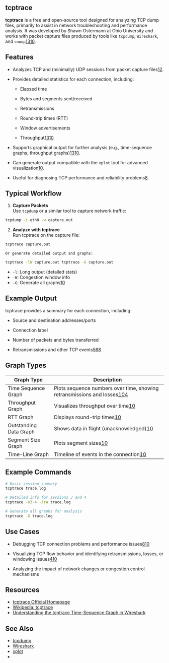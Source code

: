 ## tcptrace

**tcptrace** is a free and open-source tool designed for analyzing TCP dump files, primarily to assist in network troubleshooting and performance analysis. It was developed by Shawn Ostermann at Ohio University and works with packet capture files produced by tools like `tcpdump`, `Wireshark`, and `snoop`[1](https://en.wikipedia.org/wiki/Tcptrace)[3](https://www.tcptrace.org/)[10](https://fasterdata.es.net/performance-testing/network-troubleshooting-tools/tcpdumptcptrace-new/).

## Features

- Analyzes TCP and (minimally) UDP sessions from packet capture files[1](https://en.wikipedia.org/wiki/Tcptrace)[2](https://wiki.geant.org/display/EK/TcpTrace).
    
- Provides detailed statistics for each connection, including:
    
    - Elapsed time
        
    - Bytes and segments sent/received
        
    - Retransmissions
        
    - Round-trip times (RTT)
        
    - Window advertisements
        
    - Throughput[1](https://en.wikipedia.org/wiki/Tcptrace)[3](https://www.tcptrace.org/)[10](https://fasterdata.es.net/performance-testing/network-troubleshooting-tools/tcpdumptcptrace-new/)
        
- Supports graphical output for further analysis (e.g., time-sequence graphs, throughput graphs)[1](https://en.wikipedia.org/wiki/Tcptrace)[3](https://www.tcptrace.org/)[10](https://fasterdata.es.net/performance-testing/network-troubleshooting-tools/tcpdumptcptrace-new/).
    
- Can generate output compatible with the `xplot` tool for advanced visualization[10](https://fasterdata.es.net/performance-testing/network-troubleshooting-tools/tcpdumptcptrace-new/).
    
- Useful for diagnosing TCP performance and reliability problems[8](https://prefetch.net/blog/2006/04/17/debugging-tcp-connections-with-tcptrace/).
    

## Typical Workflow

1. **Capture Packets**  
    Use `tcpdump` or a similar tool to capture network traffic:
    
```bash
tcpdump -i eth0 -w capture.out
```
    
2. **Analyze with tcptrace**  
    Run tcptrace on the capture file:
    
```bash
tcptrace capture.out
```
    
    Or generate detailed output and graphs:
    
```bash
tcptrace -lW capture.out tcptrace -G capture.out
````
    
   - `-l`: Long output (detailed stats)
   - `-W`: Congestion window info
   - `-G`: Generate all graphs[10](https://fasterdata.es.net/performance-testing/network-troubleshooting-tools/tcpdumptcptrace-new/)

## Example Output

tcptrace provides a summary for each connection, including:

- Source and destination addresses/ports
    
- Connection label
    
- Number of packets and bytes transferred
    
- Retransmissions and other TCP events[5](https://hh360.user.srcf.net/blog/2012/08/tcptrace-an-introduction/)[6](https://manpages.ubuntu.com/manpages/bionic/man1/tcptrace.1.html)[8](https://prefetch.net/blog/2006/04/17/debugging-tcp-connections-with-tcptrace/)
    

## Graph Types

|Graph Type|Description|
|---|---|
|Time Sequence Graph|Plots sequence numbers over time, showing retransmissions and losses[10](https://fasterdata.es.net/performance-testing/network-troubleshooting-tools/tcpdumptcptrace-new/)[4](https://packetbomb.com/understanding-the-tcptrace-time-sequence-graph-in-wireshark/)|
|Throughput Graph|Visualizes throughput over time[10](https://fasterdata.es.net/performance-testing/network-troubleshooting-tools/tcpdumptcptrace-new/)|
|RTT Graph|Displays round-trip times[10](https://fasterdata.es.net/performance-testing/network-troubleshooting-tools/tcpdumptcptrace-new/)|
|Outstanding Data Graph|Shows data in flight (unacknowledged)[10](https://fasterdata.es.net/performance-testing/network-troubleshooting-tools/tcpdumptcptrace-new/)|
|Segment Size Graph|Plots segment sizes[10](https://fasterdata.es.net/performance-testing/network-troubleshooting-tools/tcpdumptcptrace-new/)|
|Time-Line Graph|Timeline of events in the connection[10](https://fasterdata.es.net/performance-testing/network-troubleshooting-tools/tcpdumptcptrace-new/)|

## Example Commands

```bash
# Basic session summary
tcptrace trace.log

# Detailed info for sessions 3 and 4
tcptrace -o3-4 -lrW trace.log

# Generate all graphs for analysis
tcptrace -G trace.log
```

## Use Cases

- Debugging TCP connection problems and performance issues[8](https://prefetch.net/blog/2006/04/17/debugging-tcp-connections-with-tcptrace/)[10](https://fasterdata.es.net/performance-testing/network-troubleshooting-tools/tcpdumptcptrace-new/)
    
- Visualizing TCP flow behavior and identifying retransmissions, losses, or windowing issues[4](https://packetbomb.com/understanding-the-tcptrace-time-sequence-graph-in-wireshark/)[10](https://fasterdata.es.net/performance-testing/network-troubleshooting-tools/tcpdumptcptrace-new/)
    
- Analyzing the impact of network changes or congestion control mechanisms
    

## Resources

- [tcptrace Official Homepage](https://www.tcptrace.org/)
- [Wikipedia: tcptrace](https://en.wikipedia.org/wiki/Tcptrace)
- [Understanding the tcptrace Time-Sequence Graph in Wireshark](https://packetbomb.com/understanding-the-tcptrace-time-sequence-graph-in-wireshark/)

## See Also

- [tcpdump](https://www.tcpdump.org/)
- [Wireshark](https://www.wireshark.org/)
- [xplot](https://www.xplot.org/)
- 